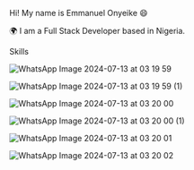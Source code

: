 Hi! My name is Emmanuel Onyeike 😄



🌍  I am a Full Stack Developer based in Nigeria.

Skills


![WhatsApp Image 2024-07-13 at 03 19 59](https://github.com/user-attachments/assets/6f996dbf-3e55-4ae9-872a-7dc308606e19)

![WhatsApp Image 2024-07-13 at 03 19 59 (1)](https://github.com/user-attachments/assets/17baf076-2134-41b6-b098-fe11ff7feb92)

![WhatsApp Image 2024-07-13 at 03 20 00](https://github.com/user-attachments/assets/7a43309b-d591-413e-a72f-758e8504bdc9)

![WhatsApp Image 2024-07-13 at 03 20 00 (1)](https://github.com/user-attachments/assets/8e48aa9c-f711-4cde-b0c0-a905b8e2c270)

![WhatsApp Image 2024-07-13 at 03 20 01](https://github.com/user-attachments/assets/9bb6cf4b-aafa-49bf-b1d7-3dc6901cca09)

![WhatsApp Image 2024-07-13 at 03 20 02](https://github.com/user-attachments/assets/f63c5bfe-7a9f-4df8-97d0-255511f3cfc0)
